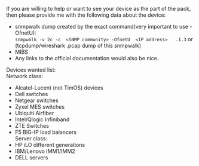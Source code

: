 If you are willing to help or want to see your device as the part of the pack, then please provide me with the following data about the device:

- snmpwalk dump created by the exact command(very important to use -OfnetU):  
`snmpwalk -v 2c -c  <SNMP community> -OfnetU  <IP address>   .1.3`
or (tcpdump/wireshark .pcap dump of this snmpwalk)
- MIBS
- Any links to the official documentation would also be nice.

Devices wanted list:  
Network class:  
-	Alcatel-Lucent (not TimOS) devices  
- Dell switches  
-	Netgear switches  
-	Zyxel MES switches  
-	Ubiquiti Airfiber  
- Intel/Qlogic Infiniband  
-	ZTE Switches  
-	F5 BIG-IP load balancers  
Server class:  
- HP iLO different generations  
- IBM/Lenovo IMM1/IMM2  
- DELL servers  
